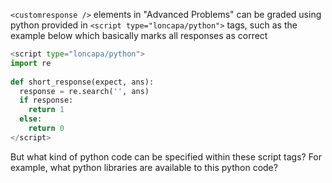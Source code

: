 `<customresponse />` elements in "Advanced Problems" can be graded using python provided in `<script type="loncapa/python">` tags, such as the example below which basically marks all responses as correct

```python
<script type="loncapa/python">
import re
  
def short_response(expect, ans):
  response = re.search('', ans)
  if response:
  	return 1
  else:
  	return 0
</script>
```

But what kind of python code can be specified within these script tags?  For example, what python libraries are available to this python code?

